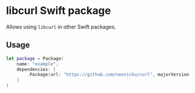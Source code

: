# libcurl Swift package

Allows using `libcurl` in other Swift packages.

## Usage

```swift
let package = Package(
    name: "example",
    dependencies: [
        .Package(url: "https://github.com/neonichu/curl", majorVersion: 1)
    ]
)
```
